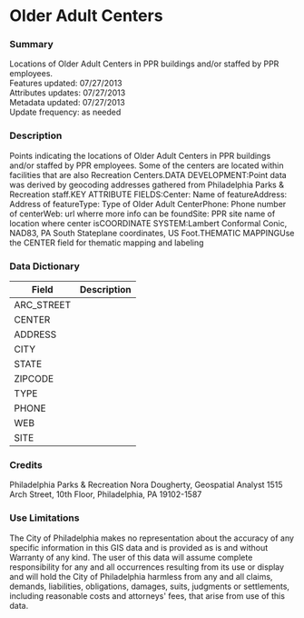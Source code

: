 # Older Adult Centers

### Summary  

Locations of Older Adult Centers in PPR buildings and/or staffed by PPR employees.  
Features updated: 07/27/2013  
Attributes updates: 07/27/2013  
Metadata updated: 07/27/2013  
Update frequency: as needed

### Description  

Points indicating the locations of Older Adult Centers in PPR buildings and/or staffed by PPR employees. Some of the centers are located within facilities that are also Recreation Centers.DATA DEVELOPMENT:Point data was derived by geocoding addresses gathered from Philadelphia Parks &amp; Recreation staff.KEY ATTRIBUTE FIELDS:Center: Name of featureAddress: Address of featureType: Type of Older Adult CenterPhone: Phone number of centerWeb: url wherre more info can be foundSite: PPR site name of location where center isCOORDINATE SYSTEM:Lambert Conformal Conic, NAD83, PA South Stateplane coordinates, US Foot.THEMATIC MAPPINGUse the CENTER field for thematic mapping and labeling  

### Data Dictionary

| Field | Description  
| ----- | :----------:  
| ARC_STREET |  
| CENTER |  
| ADDRESS |  
| CITY |  
| STATE |  
| ZIPCODE |  
| TYPE |  
| PHONE |  
| WEB |  
| SITE |  


### Credits  

Philadelphia Parks & Recreation Nora Dougherty, Geospatial Analyst 1515 Arch Street, 10th Floor, Philadelphia, PA 19102-1587   
  


### Use Limitations  

The City of Philadelphia makes no representation about the accuracy of any specific information in this GIS data and is provided as is and without Warranty of any kind. The user of this data will assume complete responsibility for any and all occurrences resulting from its use or display and will hold the City of Philadelphia harmless from any and all claims, demands, liabilities, obligations, damages, suits, judgments or settlements, including reasonable costs and attorneys' fees, that arise from use of this data.